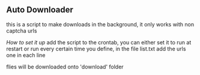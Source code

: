 ## Auto Downloader ##
this is a script to make downloads in the background, it only works with non captcha urls

*How to set it up*
add the script to the crontab, you can either set it to run at restart or run every certain time you define,
in the file list.txt add the urls one in each line

flies will be downloaded onto 'download' folder